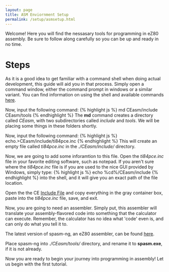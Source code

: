 ```yaml
---
layout: page
title: ASM Enviornment Setup
permalink: /setup/asmsetup.html
---
```


Welcome! Here you will find the nessasary tools for programming in eZ80 assembly. Be sure to follow along carefully so you can be up and ready in no time.

# Steps

As it is a good idea to get familiar with a command shell when doing actual development, this guide will aid you in that process. Simply open a command window, either the command prompt in windows or a similar variant. You can find information on using the shell and available commands [here](http://ss64.com/nt/).

Now, input the following command:
{% highlight js %}
md CEasm/include CEasm/tools
{% endhighlight %}
The **md** command creates a directory called *CEasm*, with two subdirectories called *include* and *tools*. We will be placing some things in these folders shortly.

Now, input the following command:
{% highlight js %}
echo.>CEasm/include/ti84pce.inc
{% endhighlight %}
This will create an empty file called *ti84pce.inc* in the *./CEasm/include/* directory.

Now, we are going to add some inforamtion to this file. Open the *ti84pce.inc* file in your favorite editing software, such as notepad. If you aren't sure where the *ti84pce.inc* file is if you are used to the nice GUI provided by Windows, simply type:
{% highlight js %}
echo %cd%/CEasm/include
{% endhighlight %}
into the shell, and it will give you an exact path of the file location.

Open the the CE [Include File](http://wikiti.brandonw.net/index.php?title=84PCE:OS:Include_File) and copy everything in the gray container box, paste into the *ti84pce.inc* file, save, and exit.

Now, you are going to need an assembler. Simply put, this assembler will translate your assembly-flavored code into something that the calculator can execute. Remember, the calculator has no idea what 'code' even is, and can only do what you tell it to.

The latest version of spasm-ng, an eZ80 assembler, can be found [here](https://github.com/alberthdev/spasm-ng/releases).

Place spasm-ng into *./CEasm/tools/* directory, and rename it to **spasm.exe**, if it is not already.

Now you are ready to begin your journey into programming in assembly! Let us begin with the first tutorial.
